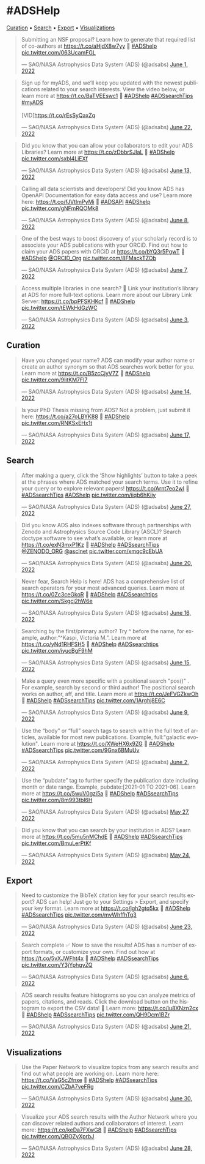 <h1>#ADSHelp</h1>
<a href="#curation">Curation</a> • <a href="#search">Search</a> •
<a href="#export">Export</a> • <a href="#viz">Visualizations</a>
<blockquote class="twitter-tweet">
  <p lang="en" dir="ltr">
    Submitting an NSF proposal? Learn how to generate that required list of
    co-authors at
    <a href="https://t.co/aHjdX8w7yy">https://t.co/aHjdX8w7yy</a> 🔎
    <a
      href="https://twitter.com/hashtag/ADShelp?src=hash&amp;ref_src=twsrc%5Etfw"
      >#ADShelp</a
    >
    <a href="https://t.co/063UcamFGL">pic.twitter.com/063UcamFGL</a>
  </p>
  &mdash; SAO/NASA Astrophysics Data System (ADS) (@adsabs)
  <a
    href="https://twitter.com/adsabs/status/1532074691225083907?ref_src=twsrc%5Etfw"
    >June 1, 2022</a
  >
</blockquote>
<script
  async
  src="https://platform.twitter.com/widgets.js"
  charset="utf-8"
></script>
<blockquote class="twitter-tweet">
  <p lang="en" dir="ltr">
    Sign up for myADS, and we’ll keep you updated with the newest publications
    related to your search interests. View the video below, or learn more at
    <a href="https://t.co/BaTVEEswc1">https://t.co/BaTVEEswc1</a> 🔎
    <a
      href="https://twitter.com/hashtag/ADShelp?src=hash&amp;ref_src=twsrc%5Etfw"
      >#ADShelp</a
    >
    <a
      href="https://twitter.com/hashtag/ADSsearchTips?src=hash&amp;ref_src=twsrc%5Etfw"
      >#ADSsearchTips</a
    >
    <a href="https://twitter.com/hashtag/myADS?src=hash&amp;ref_src=twsrc%5Etfw"
      >#myADS</a
    >
    <br /><br />[VID]<a href="https://t.co/rEsSyQaxZq"
      >https://t.co/rEsSyQaxZq</a
    >
  </p>
  &mdash; SAO/NASA Astrophysics Data System (ADS) (@adsabs)
  <a
    href="https://twitter.com/adsabs/status/1539660747495690241?ref_src=twsrc%5Etfw"
    >June 22, 2022</a
  >
</blockquote>
<script
  async
  src="https://platform.twitter.com/widgets.js"
  charset="utf-8"
></script>
<blockquote class="twitter-tweet">
  <p lang="en" dir="ltr">
    Did you know that you can allow your collaborators to edit your ADS
    Libraries? Learn more at
    <a href="https://t.co/zDbbrSJlaL">https://t.co/zDbbrSJlaL</a> 🔎
    <a
      href="https://twitter.com/hashtag/ADShelp?src=hash&amp;ref_src=twsrc%5Etfw"
      >#ADShelp</a
    >
    <a href="https://t.co/sxbl4LiEXf">pic.twitter.com/sxbl4LiEXf</a>
  </p>
  &mdash; SAO/NASA Astrophysics Data System (ADS) (@adsabs)
  <a
    href="https://twitter.com/adsabs/status/1536410588234104833?ref_src=twsrc%5Etfw"
    >June 13, 2022</a
  >
</blockquote>
<script
  async
  src="https://platform.twitter.com/widgets.js"
  charset="utf-8"
></script>
<blockquote class="twitter-tweet">
  <p lang="en" dir="ltr">
    Calling all data scientists and developers! Did you know ADS has OpenAPI
    Documentation for easy data access and use? Learn more here:
    <a href="https://t.co/fJVtImPyMi">https://t.co/fJVtImPyMi</a> 🔎
    <a
      href="https://twitter.com/hashtag/ADSAPI?src=hash&amp;ref_src=twsrc%5Etfw"
      >#ADSAPI</a
    >
    <a
      href="https://twitter.com/hashtag/ADShelp?src=hash&amp;ref_src=twsrc%5Etfw"
      >#ADShelp</a
    >
    <a href="https://t.co/gNFmRQOMk8">pic.twitter.com/gNFmRQOMk8</a>
  </p>
  &mdash; SAO/NASA Astrophysics Data System (ADS) (@adsabs)
  <a
    href="https://twitter.com/adsabs/status/1534582287056220161?ref_src=twsrc%5Etfw"
    >June 8, 2022</a
  >
</blockquote>
<script
  async
  src="https://platform.twitter.com/widgets.js"
  charset="utf-8"
></script>
<blockquote class="twitter-tweet">
  <p lang="en" dir="ltr">
    One of the best ways to boost discovery of your scholarly record is to
    associate your ADS publications with your ORCiD. Find out how to claim your
    ADS papers with ORCiD at
    <a href="https://t.co/bYQ3r5PgwT">https://t.co/bYQ3r5PgwT</a> 🔎
    <a
      href="https://twitter.com/hashtag/ADShelp?src=hash&amp;ref_src=twsrc%5Etfw"
      >#ADShelp</a
    >
    <a href="https://twitter.com/ORCID_Org?ref_src=twsrc%5Etfw">@ORCID_Org</a>
    <a href="https://t.co/8FMackTZOb">pic.twitter.com/8FMackTZOb</a>
  </p>
  &mdash; SAO/NASA Astrophysics Data System (ADS) (@adsabs)
  <a
    href="https://twitter.com/adsabs/status/1534241320356782082?ref_src=twsrc%5Etfw"
    >June 7, 2022</a
  >
</blockquote>
<script
  async
  src="https://platform.twitter.com/widgets.js"
  charset="utf-8"
></script>
<blockquote class="twitter-tweet">
  <p lang="en" dir="ltr">
    Access multiple libraries in one search? 🙋 Link your institution’s library
    at ADS for more full-text options. Learn more about our Library Link Server:
    <a href="https://t.co/bpPFSKHKcf">https://t.co/bpPFSKHKcf</a> 🔎
    <a
      href="https://twitter.com/hashtag/ADShelp?src=hash&amp;ref_src=twsrc%5Etfw"
      >#ADShelp</a
    >
    <a href="https://t.co/tEWkHdGzWC">pic.twitter.com/tEWkHdGzWC</a>
  </p>
  &mdash; SAO/NASA Astrophysics Data System (ADS) (@adsabs)
  <a
    href="https://twitter.com/adsabs/status/1532774124128555012?ref_src=twsrc%5Etfw"
    >June 3, 2022</a
  >
</blockquote>
<script
  async
  src="https://platform.twitter.com/widgets.js"
  charset="utf-8"
></script>
<h2 id="curation">Curation</h2>
<blockquote class="twitter-tweet">
  <p lang="en" dir="ltr">
    Have you changed your name? ADS can modify your author name or create an
    author synonym so that ADS searches work better for you. Learn more at
    <a href="https://t.co/B5zcCjyV7Z">https://t.co/B5zcCjyV7Z</a> 🔎
    <a
      href="https://twitter.com/hashtag/ADShelp?src=hash&amp;ref_src=twsrc%5Etfw"
      >#ADShelp</a
    >
    <a href="https://t.co/9litKM7FI7">pic.twitter.com/9litKM7FI7</a>
  </p>
  &mdash; SAO/NASA Astrophysics Data System (ADS) (@adsabs)
  <a
    href="https://twitter.com/adsabs/status/1536770862396977152?ref_src=twsrc%5Etfw"
    >June 14, 2022</a
  >
</blockquote>
<script
  async
  src="https://platform.twitter.com/widgets.js"
  charset="utf-8"
></script>
<blockquote class="twitter-tweet">
  <p lang="en" dir="ltr">
    Is your PhD Thesis missing from ADS? Not a problem, just submit it here:
    <a href="https://t.co/a27oLBYK88">https://t.co/a27oLBYK88</a> 🔎
    <a
      href="https://twitter.com/hashtag/ADShelp?src=hash&amp;ref_src=twsrc%5Etfw"
      >#ADShelp</a
    >
    <a href="https://t.co/RNKSxEHx1t">pic.twitter.com/RNKSxEHx1t</a>
  </p>
  &mdash; SAO/NASA Astrophysics Data System (ADS) (@adsabs)
  <a
    href="https://twitter.com/adsabs/status/1537861394388901889?ref_src=twsrc%5Etfw"
    >June 17, 2022</a
  >
</blockquote>
<script
  async
  src="https://platform.twitter.com/widgets.js"
  charset="utf-8"
></script>
<h2 id="search">Search</h2>
<blockquote class="twitter-tweet">
  <p lang="en" dir="ltr">
    After making a query, click the ‘Show highlights’ button to take a peek at
    the phrases where ADS matched your search terms. Use it to refine your query
    or to explore relevant papers!
    <a href="https://t.co/Arnt7eo2wI">https://t.co/Arnt7eo2wI</a> 🔎
    <a
      href="https://twitter.com/hashtag/ADSsearchTips?src=hash&amp;ref_src=twsrc%5Etfw"
      >#ADSsearchTips</a
    >
    <a
      href="https://twitter.com/hashtag/ADShelp?src=hash&amp;ref_src=twsrc%5Etfw"
      >#ADShelp</a
    >
    <a href="https://t.co/iiqb6hKijy">pic.twitter.com/iiqb6hKijy</a>
  </p>
  &mdash; SAO/NASA Astrophysics Data System (ADS) (@adsabs)
  <a
    href="https://twitter.com/adsabs/status/1541497860688158723?ref_src=twsrc%5Etfw"
    >June 27, 2022</a
  >
</blockquote>
<script
  async
  src="https://platform.twitter.com/widgets.js"
  charset="utf-8"
></script>
<blockquote class="twitter-tweet">
  <p lang="en" dir="ltr">
    Did you know ADS also indexes software through partnerships with Zenodo and
    Astrophysics Source Code Library (ASCL)? Search doctype:software to see
    what’s available, or learn more at
    <a href="https://t.co/exN3mxP1Kz">https://t.co/exN3mxP1Kz</a> 🔎
    <a
      href="https://twitter.com/hashtag/ADShelp?src=hash&amp;ref_src=twsrc%5Etfw"
      >#ADShelp</a
    >
    <a
      href="https://twitter.com/hashtag/ADSsearchTips?src=hash&amp;ref_src=twsrc%5Etfw"
      >#ADSsearchTips</a
    >
    <a href="https://twitter.com/ZENODO_ORG?ref_src=twsrc%5Etfw">@ZENODO_ORG</a>
    <a href="https://twitter.com/asclnet?ref_src=twsrc%5Etfw">@asclnet</a>
    <a href="https://t.co/xmqc9cEbUA">pic.twitter.com/xmqc9cEbUA</a>
  </p>
  &mdash; SAO/NASA Astrophysics Data System (ADS) (@adsabs)
  <a
    href="https://twitter.com/adsabs/status/1538960074835738624?ref_src=twsrc%5Etfw"
    >June 20, 2022</a
  >
</blockquote>
<script
  async
  src="https://platform.twitter.com/widgets.js"
  charset="utf-8"
></script>
<blockquote class="twitter-tweet">
  <p lang="en" dir="ltr">
    Never fear, Search Help is here! ADS has a comprehensive list of search
    operators for your most advanced queries. Learn more at
    <a href="https://t.co/0Zc3ceGkoR">https://t.co/0Zc3ceGkoR</a> 🔎
    <a
      href="https://twitter.com/hashtag/ADShelp?src=hash&amp;ref_src=twsrc%5Etfw"
      >#ADShelp</a
    >
    <a
      href="https://twitter.com/hashtag/ADSsearchtips?src=hash&amp;ref_src=twsrc%5Etfw"
      >#ADSsearchtips</a
    >
    <a href="https://t.co/Skgcj2hW6e">pic.twitter.com/Skgcj2hW6e</a>
  </p>
  &mdash; SAO/NASA Astrophysics Data System (ADS) (@adsabs)
  <a
    href="https://twitter.com/adsabs/status/1537501526712889345?ref_src=twsrc%5Etfw"
    >June 16, 2022</a
  >
</blockquote>
<script
  async
  src="https://platform.twitter.com/widgets.js"
  charset="utf-8"
></script>
<blockquote class="twitter-tweet">
  <p lang="en" dir="ltr">
    Searching by the first/primary author? Try ^ before the name, for example,
    author:”^Kaspi, Victoria M.”. Learn more at
    <a href="https://t.co/yNd1RHFSH5">https://t.co/yNd1RHFSH5</a> 🔎
    <a
      href="https://twitter.com/hashtag/ADShelp?src=hash&amp;ref_src=twsrc%5Etfw"
      >#ADShelp</a
    >
    <a
      href="https://twitter.com/hashtag/ADSsearchtips?src=hash&amp;ref_src=twsrc%5Etfw"
      >#ADSsearchtips</a
    >
    <a href="https://t.co/iyucBgF9hM">pic.twitter.com/iyucBgF9hM</a>
  </p>
  &mdash; SAO/NASA Astrophysics Data System (ADS) (@adsabs)
  <a
    href="https://twitter.com/adsabs/status/1537160527750864900?ref_src=twsrc%5Etfw"
    >June 15, 2022</a
  >
</blockquote>
<script
  async
  src="https://platform.twitter.com/widgets.js"
  charset="utf-8"
></script>
<blockquote class="twitter-tweet">
  <p lang="en" dir="ltr">
    Make a query even more specific with a positional search &quot;pos()&quot; .
    For example, search by second or third author! The positional search works
    on author, aff, and title. Learn more at
    <a href="https://t.co/JeFVGZkwOh">https://t.co/JeFVGZkwOh</a> 🔎
    <a
      href="https://twitter.com/hashtag/ADShelp?src=hash&amp;ref_src=twsrc%5Etfw"
      >#ADShelp</a
    >
    <a
      href="https://twitter.com/hashtag/ADSsearchTips?src=hash&amp;ref_src=twsrc%5Etfw"
      >#ADSsearchTips</a
    >
    <a href="https://t.co/1Arghj8E6C">pic.twitter.com/1Arghj8E6C</a>
  </p>
  &mdash; SAO/NASA Astrophysics Data System (ADS) (@adsabs)
  <a
    href="https://twitter.com/adsabs/status/1534974876028747792?ref_src=twsrc%5Etfw"
    >June 9, 2022</a
  >
</blockquote>
<script
  async
  src="https://platform.twitter.com/widgets.js"
  charset="utf-8"
></script>
<blockquote class="twitter-tweet">
  <p lang="en" dir="ltr">
    Use the “body” or “full” search tags to search within the full text of
    articles, available for most new publications. Example, full:&quot;galactic
    evolution&quot;. Learn more at
    <a href="https://t.co/XWeHX6x9ZG">https://t.co/XWeHX6x9ZG</a> 🔎
    <a
      href="https://twitter.com/hashtag/ADShelp?src=hash&amp;ref_src=twsrc%5Etfw"
      >#ADShelp</a
    >
    <a
      href="https://twitter.com/hashtag/ADSsearchTips?src=hash&amp;ref_src=twsrc%5Etfw"
      >#ADSsearchTips</a
    >
    <a href="https://t.co/9Gnx6BMuUv">pic.twitter.com/9Gnx6BMuUv</a>
  </p>
  &mdash; SAO/NASA Astrophysics Data System (ADS) (@adsabs)
  <a
    href="https://twitter.com/adsabs/status/1532407095747805188?ref_src=twsrc%5Etfw"
    >June 2, 2022</a
  >
</blockquote>
<script
  async
  src="https://platform.twitter.com/widgets.js"
  charset="utf-8"
></script>
<blockquote class="twitter-tweet">
  <p lang="en" dir="ltr">
    Use the “pubdate” tag to further specify the publication date including
    month or date range. Example, pubdate:[2021-01 TO 2021-06]. Learn more at
    <a href="https://t.co/5wuV0gzi5a">https://t.co/5wuV0gzi5a</a> 🔎
    <a
      href="https://twitter.com/hashtag/ADShelp?src=hash&amp;ref_src=twsrc%5Etfw"
      >#ADShelp</a
    >
    <a
      href="https://twitter.com/hashtag/ADSsearchTips?src=hash&amp;ref_src=twsrc%5Etfw"
      >#ADSsearchTips</a
    >
    <a href="https://t.co/8m993tbl6H">pic.twitter.com/8m993tbl6H</a>
  </p>
  &mdash; SAO/NASA Astrophysics Data System (ADS) (@adsabs)
  <a
    href="https://twitter.com/adsabs/status/1530232659821137922?ref_src=twsrc%5Etfw"
    >May 27, 2022</a
  >
</blockquote>
<script
  async
  src="https://platform.twitter.com/widgets.js"
  charset="utf-8"
></script>
<blockquote class="twitter-tweet">
  <p lang="en" dir="ltr">
    Did you know that you can search by your institution in ADS? Learn more at
    <a href="https://t.co/5mu5nMChdE">https://t.co/5mu5nMChdE</a> 🔎
    <a
      href="https://twitter.com/hashtag/ADShelp?src=hash&amp;ref_src=twsrc%5Etfw"
      >#ADShelp</a
    >
    <a
      href="https://twitter.com/hashtag/ADSsearchTips?src=hash&amp;ref_src=twsrc%5Etfw"
      >#ADSsearchTips</a
    >
    <a href="https://t.co/BmuLerPtKf">pic.twitter.com/BmuLerPtKf</a>
  </p>
  &mdash; SAO/NASA Astrophysics Data System (ADS) (@adsabs)
  <a
    href="https://twitter.com/adsabs/status/1529179190494470144?ref_src=twsrc%5Etfw"
    >May 24, 2022</a
  >
</blockquote>
<script
  async
  src="https://platform.twitter.com/widgets.js"
  charset="utf-8"
></script>
<h2 id="export">Export</h2>
<blockquote class="twitter-tweet">
  <p lang="en" dir="ltr">
    Need to customize the BibTeX citation key for your search results export?
    ADS can help! Just go to your Settings &gt; Export, and specify your key
    format. Learn more at
    <a href="https://t.co/jgh2gtq5kx">https://t.co/jgh2gtq5kx</a> 🔎
    <a
      href="https://twitter.com/hashtag/ADShelp?src=hash&amp;ref_src=twsrc%5Etfw"
      >#ADShelp</a
    >
    <a
      href="https://twitter.com/hashtag/ADSsearchTips?src=hash&amp;ref_src=twsrc%5Etfw"
      >#ADSsearchTips</a
    >
    <a href="https://t.co/mvWhffhTg3">pic.twitter.com/mvWhffhTg3</a>
  </p>
  &mdash; SAO/NASA Astrophysics Data System (ADS) (@adsabs)
  <a
    href="https://twitter.com/adsabs/status/1540006781124055041?ref_src=twsrc%5Etfw"
    >June 23, 2022</a
  >
</blockquote>
<script
  async
  src="https://platform.twitter.com/widgets.js"
  charset="utf-8"
></script>
<blockquote class="twitter-tweet">
  <p lang="en" dir="ltr">
    Search complete ✅ Now to save the results! ADS has a number of export
    formats, or customize your own. Find out how at
    <a href="https://t.co/5vXJWFht4x">https://t.co/5vXJWFht4x</a> 🔎
    <a
      href="https://twitter.com/hashtag/ADShelp?src=hash&amp;ref_src=twsrc%5Etfw"
      >#ADShelp</a
    >
    <a
      href="https://twitter.com/hashtag/ADSsearchTips?src=hash&amp;ref_src=twsrc%5Etfw"
      >#ADSsearchTips</a
    >
    <a href="https://t.co/Y3jYphgyZQ">pic.twitter.com/Y3jYphgyZQ</a>
  </p>
  &mdash; SAO/NASA Astrophysics Data System (ADS) (@adsabs)
  <a
    href="https://twitter.com/adsabs/status/1533803447371407362?ref_src=twsrc%5Etfw"
    >June 6, 2022</a
  >
</blockquote>
<script
  async
  src="https://platform.twitter.com/widgets.js"
  charset="utf-8"
></script>
<blockquote class="twitter-tweet">
  <p lang="en" dir="ltr">
    ADS search results feature histograms so you can analyze metrics of papers,
    citations, and reads. Click the download button on the histogram to export
    the CSV data! 🔽 Learn more:
    <a href="https://t.co/lu8XNzn2cx">https://t.co/lu8XNzn2cx</a> 🔎
    <a
      href="https://twitter.com/hashtag/ADShelp?src=hash&amp;ref_src=twsrc%5Etfw"
      >#ADShelp</a
    >
    <a
      href="https://twitter.com/hashtag/ADSsearchTips?src=hash&amp;ref_src=twsrc%5Etfw"
      >#ADSsearchTips</a
    >
    <a href="https://t.co/QH9Dcm1BZr">pic.twitter.com/QH9Dcm1BZr</a>
  </p>
  &mdash; SAO/NASA Astrophysics Data System (ADS) (@adsabs)
  <a
    href="https://twitter.com/adsabs/status/1539270678918070278?ref_src=twsrc%5Etfw"
    >June 21, 2022</a
  >
</blockquote>
<script
  async
  src="https://platform.twitter.com/widgets.js"
  charset="utf-8"
></script>
<h2 id="viz">Visualizations</h2>
<blockquote class="twitter-tweet">
  <p lang="en" dir="ltr">
    Use the Paper Network to visualize topics from any search results and find
    out what people are working on. Learn more here:
    <a href="https://t.co/VaG5cZfnxe">https://t.co/VaG5cZfnxe</a> 🔎
    <a
      href="https://twitter.com/hashtag/ADShelp?src=hash&amp;ref_src=twsrc%5Etfw"
      >#ADShelp</a
    >
    <a
      href="https://twitter.com/hashtag/ADSsearchTips?src=hash&amp;ref_src=twsrc%5Etfw"
      >#ADSsearchTips</a
    >
    <a href="https://t.co/CZbA7veFRg">pic.twitter.com/CZbA7veFRg</a>
  </p>
  &mdash; SAO/NASA Astrophysics Data System (ADS) (@adsabs)
  <a
    href="https://twitter.com/adsabs/status/1542543497567371267?ref_src=twsrc%5Etfw"
    >June 30, 2022</a
  >
</blockquote>
<script
  async
  src="https://platform.twitter.com/widgets.js"
  charset="utf-8"
></script>
<blockquote class="twitter-tweet">
  <p lang="en" dir="ltr">
    Visualize your ADS search results with the Author Network where you can
    discover related authors and collaborators of interest. Learn more:
    <a href="https://t.co/keDa7FXwG8">https://t.co/keDa7FXwG8</a> 🔎
    <a
      href="https://twitter.com/hashtag/ADShelp?src=hash&amp;ref_src=twsrc%5Etfw"
      >#ADShelp</a
    >
    <a
      href="https://twitter.com/hashtag/ADSsearchTips?src=hash&amp;ref_src=twsrc%5Etfw"
      >#ADSsearchTips</a
    >
    <a href="https://t.co/QBOZyXprbJ">pic.twitter.com/QBOZyXprbJ</a>
  </p>
  &mdash; SAO/NASA Astrophysics Data System (ADS) (@adsabs)
  <a
    href="https://twitter.com/adsabs/status/1541811168821612544?ref_src=twsrc%5Etfw"
    >June 28, 2022</a
  >
</blockquote>
<script
  async
  src="https://platform.twitter.com/widgets.js"
  charset="utf-8"
></script>